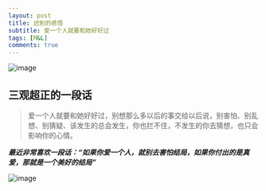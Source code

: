 ```yaml
---
layout: post
title: 迟到的感悟
subtitle: 爱一个人就要和她好好过
tags: [M&L]
comments: true
---
```

![image](https://gitee.com/clggxxx/images/raw/master/pic/20210914/122104813-1.png)
## 三观超正的一段话

>爱一个人就要和她好好过，别想那么多以后的事交给以后说，别害怕、别乱想、别猜疑、该发生的总会发生，你也拦不住，不发生的你去猜想，也只会影响你的心情。

***最近非常喜欢一段话：“如果你爱一个人，就别去害怕结局，如果你付出的是真爱，那就是一个美好的结局”***

![image](https://gitee.com/clggxxx/images/raw/master/pic/20210914/084540169-1.jpg)